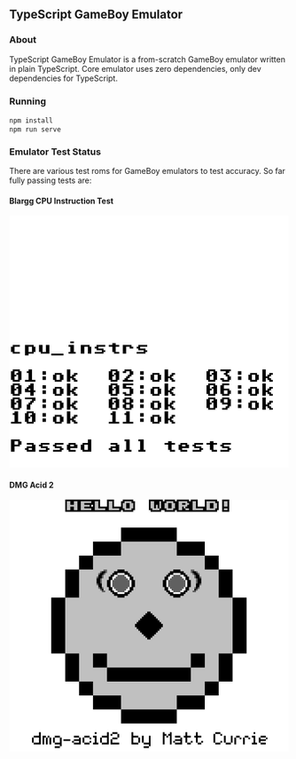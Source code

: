 ## TypeScript GameBoy Emulator

### About
TypeScript GameBoy Emulator is a from-scratch GameBoy emulator written in plain TypeScript. Core emulator uses zero dependencies, only dev dependencies for TypeScript.

### Running
```
npm install
npm run serve
```

### Emulator Test Status
There are various test roms for GameBoy emulators to test accuracy. So far fully passing tests are:

#### Blargg CPU Instruction Test
![Blargg Results](./readme_docs/blargg-test-result.png)

#### DMG Acid 2
![Acid2 Results](./readme_docs/acid-test-result.png)


